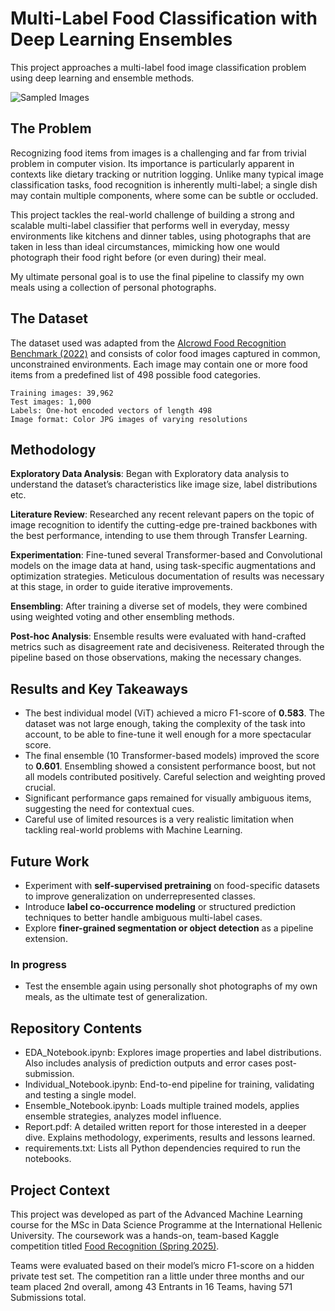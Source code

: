 # Multi-Label Food Classification with Deep Learning Ensembles

This project approaches a multi-label food image classification problem using deep learning and ensemble methods.

![Sampled Images](./images/random_images.png)

## The Problem

Recognizing food items from images is a challenging and far from trivial problem in computer vision. Its importance is particularly apparent in contexts like dietary tracking or nutrition logging. Unlike many typical image classification tasks, food recognition is inherently multi-label; a single dish may contain multiple components, where some can be subtle or occluded.

This project tackles the real-world challenge of building a strong and scalable multi-label classifier that performs well in everyday, messy environments like kitchens and dinner tables, using photographs that are taken in less than ideal circumstances, mimicking how one would photograph their food right before (or even during) their meal.

My ultimate personal goal is to use the final pipeline to classify my own meals using a collection of personal photographs.

## The Dataset

The dataset used was adapted from the [AIcrowd Food Recognition Benchmark (2022)](https://www.aicrowd.com/challenges/food-recognition-benchmark-2022) and consists of color food images captured in common, unconstrained environments. Each image may contain one or more food items from a predefined list of 498 possible food categories.

    Training images: 39,962
    Test images: 1,000
    Labels: One-hot encoded vectors of length 498
    Image format: Color JPG images of varying resolutions

## Methodology

**Exploratory Data Analysis**:
Began with Exploratory data analysis to understand the dataset’s characteristics like image size, label distributions etc.

**Literature Review**:
Researched any recent relevant papers on the topic of image recognition to identify the cutting-edge pre-trained backbones with the best performance, intending to use them through Transfer Learning.

**Experimentation**: 
Fine-tuned several Transformer-based and Convolutional models on the image data at hand, using task-specific augmentations and optimization strategies. Meticulous documentation of results was necessary at this stage, in order to guide iterative improvements.

**Ensembling**: 
After training a diverse set of models, they were combined using weighted voting and other ensembling methods.

**Post-hoc Analysis**: 
Ensemble results were evaluated with hand-crafted metrics such as disagreement rate and decisiveness. Reiterated through the pipeline based on those observations, making the necessary changes.

## Results and Key Takeaways

- The best individual model (ViT) achieved a micro F1-score of **0.583**. The dataset was not large enough, taking the complexity of the task into account, to be able to fine-tune it well enough for a more spectacular score.
- The final ensemble (10 Transformer-based models) improved the score to **0.601**. Ensembling showed a consistent performance boost, but not all models contributed positively. Careful selection and weighting proved crucial.
- Significant performance gaps remained for visually ambiguous items, suggesting the need for contextual cues.
- Careful use of limited resources is a very realistic limitation when tackling real-world problems with Machine Learning.

## Future Work

- Experiment with **self-supervised pretraining** on food-specific datasets to improve generalization on underrepresented classes.
- Introduce **label co-occurrence modeling** or structured prediction techniques to better handle ambiguous multi-label cases.
- Explore **finer-grained segmentation or object detection** as a pipeline extension.

### In progress

- Test the ensemble again using personally shot photographs of my own meals, as the ultimate test of generalization.

## Repository Contents

- EDA_Notebook.ipynb: Explores image properties and label distributions. Also includes analysis of prediction outputs and error cases post-submission.
- Individual_Notebook.ipynb: End-to-end pipeline for training, validating and testing a single model.
- Ensemble_Notebook.ipynb: Loads multiple trained models, applies ensemble strategies, analyzes model influence.
- Report.pdf: A detailed written report for those interested in a deeper dive. Explains methodology, experiments, results and lessons learned.
- requirements.txt: Lists all Python dependencies required to run the notebooks.

## Project Context

This project was developed as part of the Advanced Machine Learning course for the MSc in Data Science Programme at the International Hellenic University. The coursework was a hands-on, team-based Kaggle competition titled [Food Recognition (Spring 2025)](https://www.kaggle.com/competitions/food-recognition-spring-2025).

Teams were evaluated based on their model’s micro F1-score on a hidden private test set. The competition ran a little under three months and our team placed 2nd overall, among 43 Entrants in 16 Teams, having 571 Submissions total.
